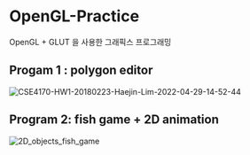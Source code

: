 # OpenGL-Practice
OpenGL + GLUT 을 사용한 그래픽스 프로그래밍

## Progam 1 : polygon editor
![CSE4170-HW1-20180223-Haejin-Lim-2022-04-29-14-52-44](https://user-images.githubusercontent.com/57395765/168728011-39f35e82-a3d7-434d-8c57-2121548e9274.gif)

## Program 2: fish game + 2D animation
![2D_objects_fish_game](https://user-images.githubusercontent.com/57395765/165889640-d76eabae-8f86-4900-a628-13ded617e192.gif)
